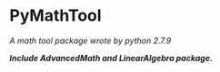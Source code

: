 # PyMathTool

*A math tool package wrote by python 2.7.9*  

***Include AdvancedMath and LinearAlgebra package.***